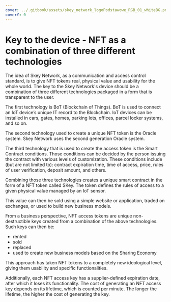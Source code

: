 ```yaml
---
cover: ../.gitbook/assets/skey_network_logoPodstawowe_RGB_01_whiteBG.png
coverY: 0
---
```


# Key to the device - NFT as a combination of three different technologies

The idea of Skey Network, as a communication and access control standard, is to give NFT tokens real, physical value and usability for the whole world. The key to the Skey Network's device should be a combination of three different technologies packaged in a form that is transparent to the user.

The first technology is BoT (Blockchain of Things). BoT is used to connect an IoT device’s unique IT record to the Blockchain. IoT devices can be installed in cars, gates, homes, parking lots, offices, parcel locker systems, and so on.

The second technology used to create a unique NFT token is the Oracle system. Skey Network uses the second generation Oracle system.

The third technology that is used to create the access token is the Smart Contract conditions. Those conditions can be decided by the person issuing the contract with various levels of customization. These conditions include (but are not limited to): contract expiration time, time of access, price, rules of user verification, deposit amount, and others.

Combining those three technologies creates a unique smart contract in the form of a NFT token called SKey. The token defines the rules of access to a given physical value managed by an IoT sensor.

This value can then be sold using a simple website or application, traded on exchanges, or used to build new business models.

From a business perspective, NFT access tokens are unique non-destructible keys created from a combination of the above technologies. Such keys can then be:

* rented
* sold
* replaced
* used to create new business models based on the Sharing Economy

This approach has taken NFT tokens to a completely new ideological level, giving them usability and specific functionalities.

Additionally, each NFT access key has a supplier-defined expiration date, after which it loses its functionality. The cost of generating an NFT access key depends on its lifetime, which is counted per minute. The longer the lifetime, the higher the cost of generating the key.
